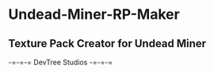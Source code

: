 # Undead-Miner-RP-Maker
Texture Pack Creator for Undead Miner
--------------------------------------
-=-=-= DevTree Studios -=-=-=
